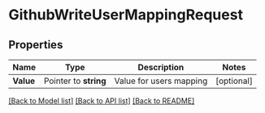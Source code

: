 # GithubWriteUserMappingRequest


## Properties

Name | Type | Description | Notes
------------ | ------------- | ------------- | -------------
**Value** | Pointer to **string** | Value for users mapping | [optional] 





[[Back to Model list]](../README.md#documentation-for-models) [[Back to API list]](../README.md#documentation-for-api-endpoints) [[Back to README]](../README.md)


